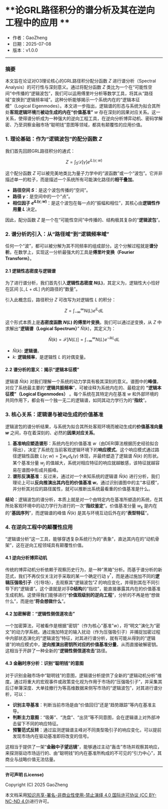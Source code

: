 # **论GRL路径积分的谱分析及其在逆向工程中的应用 **

- 作者：GaoZheng
- 日期：2025-07-08
- 版本：v1.0.0

---

### 摘要

本文旨在论证对O3理论核心的GRL路径积分配分函数 $Z$ 进行谱分析（Spectral Analysis）的可行性与深刻意义。通过将配分函数 $Z$ 类比为一个在“可能性空间”中传播的“逻辑波包”，我们可以运用傅里叶分析等数学工具，将其从“路径域”变换到“逻辑频率域”。这种分析能够揭示一个系统内在的“逻辑本征模”（Logical Eigenmodes）。本文进一步指出，逻辑谱的形态与系统为拟合其所处**客观逻辑环境**而**被动生成的内在“价值基准”** $w$ 存在深刻的因果对应关系。这一关系，使得谱分析成为一种强大的逆向工程工具，在逆向分析博弈动机、密码学解密、乃至洞察金融市场“聪明钱”意图等领域，都具有颠覆性的应用价值。

### 1. 理论基础：作为“逻辑波包”的配分函数 $Z$

我们首先回顾GRL路径积分的通式：

$$Z = \int_S \mathcal{D}[\gamma] e^{i L(\gamma; w)}$$

这个配分函数 $Z$ 可以被完美地类比为量子力学中的“波函数”或一个“波包”。它并非描述单一的粒子，而是描述一个系统所有可能演化路径的**相干叠加**。

*   **路径空间 $S$**：是这个波包传播的“空间”。
*   **路径 $\gamma$**：是空间中的一个“点”。
*   **相位因子 $e^{i L(\gamma; w)}$**：是这个波包在每一点的“振幅和相位”，其核心由**逻辑性作用量 $L$** 决定。

因此，配分函数 $Z$ 是一个在“可能性空间”中传播的、结构极其复杂的“**逻辑波包**”。

### 2. 谱分析的引入：从“路径域”到“逻辑频率域”

任何一个“波”，都可以被分解为其不同频率的组成部分。这个分解过程就是**谱分析**。在数学上，实现这一分析最强大的工具是**傅里叶变换（Fourier Transform）**。

#### 2.1 逻辑性态密度与逻辑谱

为了进行谱分析，我们首先引入**逻辑性态密度 $N(L)$**，其定义为，逻辑性大小恰好在区间 $[L, L+dL]$ 内的路径的“数量”。

引入此概念后，路径积分 $Z$ 可改写为对逻辑性 $L$ 的积分：

$$Z = \int_{-\infty}^{\infty} N(L) e^{iL} dL$$

这个形式本质上是**态密度函数 $N(L)$ 的傅里叶变换**。我们可以通过逆变换，从 $Z$ 中求解出“**逻辑谱（Logical Spectrum）**” $\tilde{N}(k)$，其定义为：

$$\tilde{N}(k) = \mathcal{F}[N(L)] = \int_{-\infty}^{\infty} N(L) e^{-ikL} dL$$

*   $\tilde{N}(k)$: **逻辑谱**。
*   $k$: **逻辑频率**，是逻辑性 $L$ 的对偶变量。

#### 2.2 谱分析的意义：揭示“逻辑本征模”

逻辑谱 $\tilde{N}(k)$ 对我们理解一个系统的动力学具有极其深刻的意义。谱图中的**峰值**，对应了系统最主要的“**逻辑共振频率**”，可被诠释为系统内在的、最稳定的 **“逻辑本征模”（Logical Eigenmodes）** 。每个系统在其特定内在基准 $w$ 和外部环境的共同作用下，都会有一个独一无二的逻辑谱，如同其动力学行为的“**指纹**”。

### 3. 核心关系：逻辑谱与被动生成的价值基准

逻辑波包的谱分析结果，与系统为拟合其所处客观环境而被动生成的**价值基准向量 $w$** 之间，存在着深刻的、必然的**因果对应关系**。

1.  **基准响应塑造谱形**：系统内在的价值基准 $w$（由DERI算法根据历史经验拟合得出），决定了系统在当前客观逻辑环境下的**响应模式**。这个响应模式通过路径逻辑性函数 $L(\gamma; w) = \sum w_k d_k(\gamma)$ 体现，并最终塑造了逻辑谱 $\tilde{N}(k)$ 的形状。某个基准分量 $w_j$ 的值越大，系统对相应特征的响应就越敏感，该特征就越容易在谱图中形成共振峰。
2.  **谱形反演基准**：反过来，通过对一个未知系统的逻辑谱 $\tilde{N}(k)$ 进行分析，我们理论上可以**反向推演出其内在的价值基准 $w$**。通过识别谱图中的主“本征模”，并分析其对应的路径属性，就可以推断出系统最看重的价值基准是什么。

**结论**：逻辑波包的谱分析，本质上就是对一个由特定内在基准所塑造的系统，在其所处客观环境中的动力学行为进行的一次“**指纹鉴定**”。价值基准分量 $w_k$ 是内在的“**基因序列**”，而逻辑谱的峰值 $\tilde{N}(k)$ 是其与环境互动后外在的“**表型特征**”。

### 4. 在逆向工程中的颠覆性应用

“逻辑谱分析”这一工具，能够穿透复杂系统行为的“表象”，直达其内在的“动机骨架”，这在逆向工程领域具有颠覆性价值。

#### 4.1 逆向分析博弈动机

传统的博弈动机分析依赖于观察历史行为，是一种“黑箱”分析。而基于谱分析的新范式，我们不再仅仅关注对手采取的某一个确定行动 $\gamma^*$，而是通过施加不同的**逻辑压强吸引子**（引导场），去观察其“逻辑波包”$Z$ 的响应变化，并得到其在不同引导下的“逻辑谱”。这个谱就是对手**D结构**的“指纹”，能直接暴露其内在的价值基准生成机制。这使得我们能够进行“**价值观级别的逆向工程**”，分析的不再是他“想做什么”，而是他“**将会想做什么**”。

#### 4.2 加密解密：“逻辑性侧信道攻击”

一个加密算法，可被看作是根据“密钥”（作为核心“基准”$w$），将“明文”演化为“密文”的动力学系统。通过施加特定的输入扰动（作为压强吸引子）并捕捉加密过程中内部状态演化的“逻辑波包”特征，对其进行谱分析，就有可能从得到的“逻辑谱”的响应模式中，**逆向推演出密钥所对应的价值基准分量**，从而直接破解密钥。这相当于开辟了一种全新的“**逻辑性侧信道攻击**”路径。

#### 4.3 金融时序分析：识别“聪明钱”的意图

对于识别金融市场中“聪明钱”的意图，逻辑谱分析提供了全新的“逻辑动机分析”维度。通过将重大的宏观事件或政策变化视为作用于市场的“压强吸引子”，并采集其后订单簿深度、大单挂撤行为等高维数据来侧写市场的“逻辑波包”，对其进行谱分析，可以：
*   **识别主导基准**：判断当前市场是由“价值回归”还是“趋势跟踪”等内在基准主导。
*   **判断主力意图**：“吸筹”、“洗盘”、“出货”等不同意图，会在逻辑谱上对外部冲击留下不同的响应特征。
*   **预警范式反转**：通过监测逻辑谱主峰对不同类型吸引子的响应变化，可以提前发现市场内在驱动基准即将改变的信号。

这相当于提供了一架“**金融中子望远镜**”，能够通过主动“轰击”市场并观察其响应，来探测驱动市场运行的、由“聪明钱”的内在基准所构成的不可见的“引力中心”，其商业与战略价值无法估量。

---

**许可声明 (License)**

Copyright (C) 2025 GaoZheng 

本文档采用[知识共享-署名-非商业性使用-禁止演绎 4.0 国际许可协议 (CC BY-NC-ND 4.0)](https://creativecommons.org/licenses/by-nc-nd/4.0/deed.zh-Hans)进行许可。
